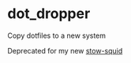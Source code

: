 # dot_dropper
Copy dotfiles to a new system

Deprecated for my new [stow-squid](https://github.com/JakeRoggenbuck/stow-squid)
